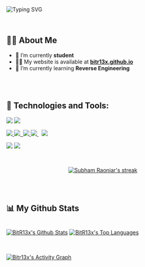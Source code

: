 
![Typing SVG](https://readme-typing-svg.herokuapp.com?font=Ubuntu+Mono&size=30&pause=1000&color=09F712&background=F0FFD500&width=435&lines=Greetings+to+everyone+%F0%9F%91%8B)

<br/>

## 🙋‍♂️ About Me

- 🔭 I’m currently **student**
- 👨‍💻 My website is available at **[bitr13x.github.io](https://bitr13x.github.io/)**
- 🌱 I’m currently learning **Reverse Engineering**
<!--
- 🤔 I’m looking for help with ...
- 📫 How to reach me: ... -->

<br/>
<br/>

## 🚀 Technologies and Tools:
<image src="https://img.shields.io/badge/Python-3776AB?style=for-the-badge&logo=python&logoColor=black"> <image src="https://img.shields.io/badge/bash-4D4D4D?style=for-the-badge&logo=windows%20terminal&logoColor=white">

<p align="left"> 
    <a href="https://reactjs.org/" target="_blank"> <img src="https://img.icons8.com/color/48/000000/react-native.png"/> </a>
    <a href="https://developer.mozilla.org/en-US/docs/Web/JavaScript" target="_blank"> <img src="https://img.icons8.com/color/48/000000/javascript.png"/> </a> 
    <a href="https://www.w3.org/html/" target="_blank"> <img s
    rc="https://img.icons8.com/color/48/000000/html-5.png"/> </a> 
    <a href="https://www.w3schools.com/css/" target="_blank"> <img src="https://img.icons8.com/color/48/000000/css3.png"/> </a> 
    <a style="padding-right:8px;" href="https://nodejs.org" target="_blank"> <img src="https://img.icons8.com/color/48/000000/nodejs.png"/> </a> 
    <a href="https://visualstudio.microsoft.com/vs/features/cplusplus/" target="_blank"> <img src="https://img.icons8.com/color/50/000000/c-plus-plus-logo.png"/> </a>
</p>

<image src="https://img.shields.io/badge/Kali_Linux-557C94?style=for-the-badge&logo=kali-linux&logoColor=white"> <image src="https://img.shields.io/badge/vscode-black?style=for-the-badge&logo=Visual%20Studio%20Code&logoColor=007ACC">

<br/>

<p align="center">
    <a href="https://github.com/SubhamRaoniar28/github-readme-streak-stats">
        <img title="🔥 Get streak stats for your profile at git.io/streak-stats" alt="Subham Raoniar's streak" src="https://github-readme-streak-stats.herokuapp.com/?user=bitr13x&theme=black-ice&hide_border=true&stroke=0000&background=060A0CD0"/>
    </a>
</p>

<br/>
<br/>

## 📊 My Github Stats

  <br/>
    <a href="https://github.com/SubhamRaoniar28/github-readme-stats"><img alt="BitR13x's Github Stats" src="https://github-readme-stats.vercel.app/api?username=bitr13x&show_icons=true&count_private=true&theme=react&hide_border=true&bg_color=0D1117&hide_rank=true" /></a>
  <a href="https://github.com/SubhamRaoniar28/github-readme-stats"><img alt="BitR13x's Top Languages" src="https://github-readme-stats.vercel.app/api/top-langs/?username=bitr13x&langs_count=8&count_private=true&layout=compact&theme=react&hide_border=true&bg_color=0D1117" /></a>
  <br/>


<br/>
<br/>

<a href="https://github.com/SubhamRaoniar28/github-readme-activity-graph"><img alt="Bitr13x's Activity Graph" src="https://activity-graph.herokuapp.com/graph?username=bitr13x&bg_color=0D1117&color=5BCDEC&line=5BCDEC&point=FFFFFF&hide_border=true" /></a>

<br/>
<br/>
